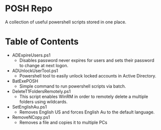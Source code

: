 # POSH Repo
A collection of useful powershell scripts stored in one place.

Table of Contents
=================

* ADExpireUsers.ps1 
    - Disables password never expires for users and sets their password to change at next logon.
* ADUnlockUserTool.ps1    
    - Powershell tool to easily unlock locked accounts in Active Directory.
* BatExePOSH 
    - Simple command to run powershell scripts via batch.
* DeleteT1FoldersRemotely.ps1 
    - This script enables WinRM in order to remotely delete a multiple folders using wildcards.
* SetEnglishAu.ps1 
    - Removes English US and forces English Au to the default language.
* RemoveNCopy.ps1
    - Removes a file and copies it to multiple PCs
